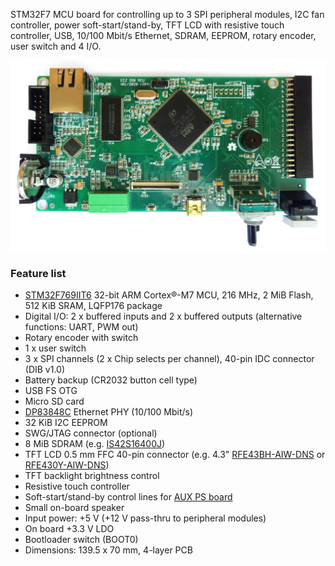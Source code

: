 STM32F7 MCU board for controlling up to 3 SPI peripheral modules, I2C fan controller, power soft-start/stand-by, TFT LCD with resistive touch controller, USB, 10/100 Mbit/s Ethernet, SDRAM, EEPROM, rotary encoder, user switch and 4 I/O.

![module](Images/MCU_module_r2B4.jpg)

### Feature list

* [STM32F769IIT6](https://www.st.com/content/st_com/en/products/microcontrollers-microprocessors/stm32-32-bit-arm-cortex-mcus/stm32-high-performance-mcus/stm32f7-series/stm32f7x9/stm32f769ii.html) 32-bit ARM Cortex®-M7 MCU, 216 MHz, 2 MiB Flash, 512 KiB SRAM,  LQFP176 package
* Digital I/O: 2 x buffered inputs and 2 x buffered outputs (alternative functions: UART, PWM out)
* Rotary encoder with switch
* 1 x user switch
* 3 x SPI channels (2 x Chip selects per channel), 40-pin IDC connector (DIB v1.0)
* Battery backup (CR2032 button cell type)
* USB FS OTG
* Micro SD card
* [DP83848C](https://www.ti.com/product/DP83848C) Ethernet PHY (10/100 Mbit/s)
* 32 KiB I2C EEPROM
* SWG/JTAG connector (optional)
* 8 MiB SDRAM (e.g. [IS42S16400J](https://www.tme.eu/en/details/is42s16400j-7tli/dram-memories-integrated-circuits/issi/))
* TFT LCD 0.5 mm FFC 40-pin connector (e.g. 4.3" [RFE43BH-AIW-DNS](https://www.tme.eu/en/details/rfe43bh-aiw-dns/tft-displays/raystar-optronics/) or [RFE430Y-AIW-DNS](https://www.tme.eu/en/details/rfe430y-aiw-dns/tft-displays/raystar-optronics/))
* TFT backlight brightness control
* Resistive touch controller
* Soft-start/stand-by control lines for [AUX PS board](https://github.com/eez-open/modular-psu/tree/master/aux-ps)
* Small on-board speaker
* Input power: +5 V (+12 V pass-thru to peripheral modules)
* On board +3.3 V LDO
* Bootloader switch (BOOT0)
* Dimensions: 139.5 x 70 mm, 4-layer PCB

